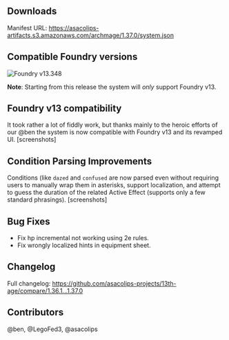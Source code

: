 ## Downloads

Manifest URL: https://asacolips-artifacts.s3.amazonaws.com/archmage/1.37.0/system.json

## Compatible Foundry versions

![Foundry v13.348](https://img.shields.io/badge/Foundry-v13.348-green)

**Note**: Starting from this release the system will *only* support Foundry v13.

## Foundry v13 compatibility
It took rather a lot of fiddly work, but thanks mainly to the heroic efforts of our @ben the system is now compatible with Foundry v13 and its revamped UI.
[screenshots]

## Condition Parsing Improvements
Conditions (like `dazed` and `confused` are now parsed even without requiring users to manually wrap them in asterisks, support localization, and attempt to guess the duration of the related Active Effect (supports only a few standard phrasings).
[screenshots]

## Bug Fixes
- Fix hp incremental not working using 2e rules.
- Fix wrongly localized hints in equipment sheet.

## Changelog

Full changelog: https://github.com/asacolips-projects/13th-age/compare/1.36.1...1.37.0

## Contributors

@ben, @LegoFed3, @asacolips
